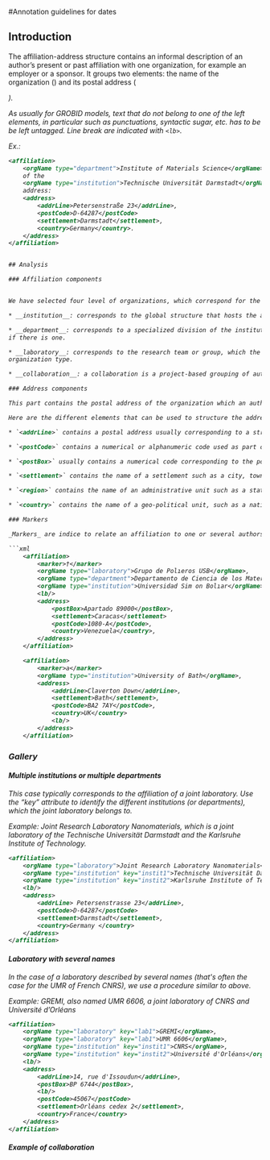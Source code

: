 #Annotation guidelines for dates

## Introduction

The affiliation-address structure contains an informal description of an author’s present or past affiliation with one organization, for example an employer or a sponsor. It groups two elements: the name of the organization (<orgName>) and its postal address (<address>).

As usually for GROBID models, text that do not belong to one of the left elements, in particular such as punctuations, syntactic sugar, etc. has to be be left untagged. Line break are indicated with `<lb>`. 

Ex.:

```xml
<affiliation>
	<orgName type="department">Institute of Materials Science</orgName>
	of the 
	<orgName type="institution">Technische Universität Darmstadt</orgName>,
	address:
	<address>
		<addrLine>Petersenstraße 23</addrLine>,
		<postCode>D-64287</postCode>
		<settlement>Darmstadt</settlement>,
		<country>Germany</country>.
	</address>
</affiliation>


## Analysis

### Affiliation components


We have selected four level of organizations, which correspond for the three first of them to the three-tiered system of WoS. Each one appear as value of the attribute `@type` of the element `<orgName>`:

* __institution__: corresponds to the global structure that hosts the author (can be a university or an institute (e.g. MIT, INRIA)) – the largest scale of organization type.

* __department__: corresponds to a specialized division of the institution mentioned above - intermediate structure of organization type (department, faculty, institute)
if there is one.

* __laboratory__: corresponds to the research team or group, which the author belongs to (e.g. Joint Research Laboratory Nanomaterials) – the smallest scale of
organization type.

* __collaboration__: a collaboration is a project-based grouping of authors from different affiliations limited in time. Some examples: In high energy particules the ATLAS, CMS and [DELPHI](http://delphiwww.cern.ch/) collaborations (the current world record holder for number of authorship [arXiv:1503.07589](http://arxiv.org/abs/1503.07589) combines the two CERN collaborations ATLAS and CMS), or the [LUNA](https://luna.lngs.infn.it/) collaboration in astrophysics. The particularity of collaborations is to be used both as _authorship_ and _affiliation_ component.

### Address components

This part contains the postal address of the organization which an author is affiliated to. 

Here are the different elements that can be used to structure the address:

* `<addrLine>` contains a postal address usually corresponding to a street and street number, or the name of known location for small village, hamlet, ... 

* `<postCode>` contains a numerical or alphanumeric code used as part of a postal address to simplify sorting or delivery of mail.

* `<postBox>` usually contains a numerical code corresponding to the postal box for mail delivery.

* `<settlement>` contains the name of a settlement such as a city, town, or village identified as a single geo-political or administrative unit.

* `<region>` contains the name of an administrative unit such as a state, province, or county, larger than a settlement, but smaller than a country.

* `<country>` contains the name of a geo-political unit, such as a nation, country, colony, or commonwealth, larger than or administratively superior to a region and smaller than a bloc. Optionally in the training data, the key attribute may be used to identify the country, according to ISO 3166-1 (this attribute is normally used for GROBID output results, but not in training data).

### Markers

_Markers_ are indice to relate an affiliation to one or several authors. They are tagged with the element `<marker>`, for example: 

```xml
	<affiliation>
		<marker>†</marker>
		<orgName type="laboratory">Grupo de Polıeros USB</orgName>,
		<orgName type="department">Departamento de Ciencia de los Materiales</orgName>,
		<orgName type="institution">Universidad Sim on Bolıar</orgName>,
		<lb/>
		<address>
			<postBox>Apartado 89000</postBox>,
			<settlement>Caracas</settlement>
			<postCode>1080-A</postCode>,
			<country>Venezuela</country>,
		</address>
	</affiliation>
```

```xml
	<affiliation>
		<marker>a</marker>
		<orgName type="institution">University of Bath</orgName>,
		<address>
			<addrLine>Claverton Down</addrLine>,
			<settlement>Bath</settlement>,
			<postCode>BA2 7AY</postCode>,
			<country>UK</country>
			<lb/>
		</address>
	</affiliation>
```

### Gallery

#### Multiple institutions or multiple departments

This case typically corresponds to the affiliation of a joint laboratory. Use the “key” attribute to identify the different institutions (or departments), which the
joint laboratory belongs to.

Example: Joint Research Laboratory Nanomaterials, which is a joint laboratory of the Technische Universität Darmstadt and the Karlsruhe Institute of Technology.

```xml
<affiliation>
	<orgName type="laboratory">Joint Research Laboratory Nanomaterials</orgName>,
	<orgName type="institution" key="instit1">Technische Universität Darmstadt</orgName> and
	<orgName type="institution" key="instit2">Karlsruhe Institute of Technology</orgName>
	<lb/>
	<address>
		<addrLine> Petersenstrasse 23</addrLine>, 
		<postCode>D-64287</postCode>
		<settlement>Darmstadt</settlement>, 
		<country>Germany </country>
	</address>
</affiliation>
```

#### Laboratory with several names

In the case of a laboratory described by several names (that's often the case for the UMR of French CNRS), we use a procedure similar to above.

Example: _GREMI_, also named _UMR 6606_, a joint laboratory of CNRS and Université d’Orléans

```xml
<affiliation>
	<orgName type="laboratory" key="lab1">GREMI</orgName>, 
	<orgName type="laboratory" key="lab1">UMR 6606</orgName>,
	<orgName type="institution" key="instit1">CNRS</orgName>, 
	<orgName type="institution" key="instit2">Université d'Orléans</orgName>
	<lb/>
	<address>
		<addrLine>14, rue d'Issoudun</addrLine>,
		<postBox>BP 6744</postBox>,
		<lb/>
		<postCode>45067</postCode>
		<settlement>Orléans cedex 2</settlement>,
		<country>France</country>
	</address>
</affiliation>
```

#### Example of collaboration

